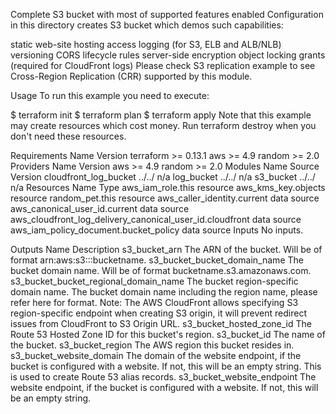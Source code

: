 Complete S3 bucket with most of supported features enabled
Configuration in this directory creates S3 bucket which demos such capabilities:

static web-site hosting
access logging (for S3, ELB and ALB/NLB)
versioning
CORS
lifecycle rules
server-side encryption
object locking
grants (required for CloudFront logs)
Please check S3 replication example to see Cross-Region Replication (CRR) supported by this module.

Usage
To run this example you need to execute:

$ terraform init
$ terraform plan
$ terraform apply
Note that this example may create resources which cost money. Run terraform destroy when you don't need these resources.

Requirements
Name	Version
terraform	>= 0.13.1
aws	>= 4.9
random	>= 2.0
Providers
Name	Version
aws	>= 4.9
random	>= 2.0
Modules
Name	Source	Version
cloudfront_log_bucket	../../	n/a
log_bucket	../../	n/a
s3_bucket	../../	n/a
Resources
Name	Type
aws_iam_role.this	resource
aws_kms_key.objects	resource
random_pet.this	resource
aws_caller_identity.current	data source
aws_canonical_user_id.current	data source
aws_cloudfront_log_delivery_canonical_user_id.cloudfront	data source
aws_iam_policy_document.bucket_policy	data source
Inputs
No inputs.

Outputs
Name	Description
s3_bucket_arn	The ARN of the bucket. Will be of format arn:aws:s3:::bucketname.
s3_bucket_bucket_domain_name	The bucket domain name. Will be of format bucketname.s3.amazonaws.com.
s3_bucket_bucket_regional_domain_name	The bucket region-specific domain name. The bucket domain name including the region name, please refer here for format. Note: The AWS CloudFront allows specifying S3 region-specific endpoint when creating S3 origin, it will prevent redirect issues from CloudFront to S3 Origin URL.
s3_bucket_hosted_zone_id	The Route 53 Hosted Zone ID for this bucket's region.
s3_bucket_id	The name of the bucket.
s3_bucket_region	The AWS region this bucket resides in.
s3_bucket_website_domain	The domain of the website endpoint, if the bucket is configured with a website. If not, this will be an empty string. This is used to create Route 53 alias records.
s3_bucket_website_endpoint	The website endpoint, if the bucket is configured with a website. If not, this will be an empty string.